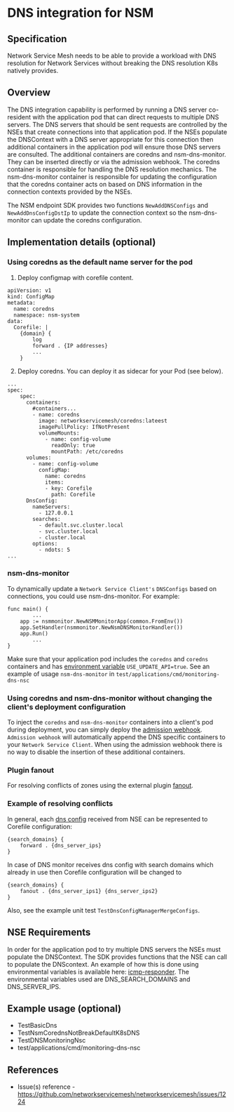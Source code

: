 DNS integration for NSM
============================

Specification
-------------

Network Service Mesh needs to be able to provide a workload with DNS resolution for Network Services without breaking the DNS resolution K8s natively provides.

Overview
--------

The DNS integration capability is performed by running a DNS server co-resident with the application pod that can direct requests to multiple DNS servers. The DNS servers that should be sent requests are controlled by the NSEs that create connections into that application pod.  If the NSEs populate the DNSContext with a DNS server appropriate for this connection then additional containers in the application pod will ensure those DNS servers are consulted. The additional containers are coredns and nsm-dns-monitor.  They can be inserted directly or via the admission webhook.  The coredns container is responsible for handling the DNS resolution mechanics. The nsm-dns-monitor container is responsible for updating the configuration that the coredns container acts on based on DNS information in the connection contexts provided by the NSEs.

The NSM endpoint SDK provides two functions `NewAddDNSConfigs` and  `NewAddDnsConfigDstIp` to update the connection context so the nsm-dns-monitor can update the coredns configuration.

Implementation details (optional)
---------------------------------

### Using coredns as the default name server for the pod
1) Deploy configmap with corefile content.
```
apiVersion: v1
kind: ConfigMap
metadata:
  name: coredns
  namespace: nsm-system
data:
  Corefile: |
    {domain} {
        log
        forward . {IP addresses}
        ...
    }
```
2) Deploy coredns. You can deploy it as sidecar for your Pod (see below).
```
...
spec:
    spec:
      containers:
        #containers...
        - name: coredns
          image: networkservicemesh/coredns:lateest
          imagePullPolicy: IfNotPresent
          volumeMounts: 
            - name: config-volume
              readOnly: true
              mountPath: /etc/coredns
      volumes:
        - name: config-volume
          configMap:
            name: coredns
            items:
            - key: Corefile
              path: Corefile
      DnsConfig:
        nameServers:
          - 127.0.0.1
        searches:
          - default.svc.cluster.local
          - svc.cluster.local
          - cluster.local
        options:
          - ndots: 5
...
```
### nsm-dns-monitor
To dynamically update a `Network Service Client's` `DNSConfigs` based on connections, you could use nsm-dns-monitor. For example:
```
func main() {
        ...
    app := nsmmonitor.NewNSMMonitorApp(common.FromEnv())
    app.SetHandler(nsmmonitor.NewNsmDNSMonitorHandler())
    app.Run()
        ...
}
``` 
Make sure that your application pod includes the `coredns` and `coredns` containers and has [environment variable](https://github.com/networkservicemesh/networkservicemesh/blob/master/docs/env.md) `USE_UPDATE_API=true`.
See an example of usage `nsm-dns-monitor` in `test/applications/cmd/monitoring-dns-nsc`

### Using coredns and nsm-dns-monitor without changing the client's deployment configuration
To inject the `coredns` and `nsm-dns-monitor` containers into a client's pod during deployment, you can simply deploy the [admission webhook](https://github.com/networkservicemesh/networkservicemesh/blob/master/docs/spec/admission.md). `Admission webhook` will automatically append the DNS specific containers to your `Network Service Client`.  When using the admission webhook there is no way to disable the insertion of these additional containers.

### Plugin fanout
For resolving conflicts of zones using the external plugin [fanout](https://github.com/networkservicemesh/fanout).

### Example of resolving conflicts
In general, each [dns config](https://github.com/networkservicemesh/networkservicemesh/blob/master/controlplane/api/connectioncontext/connectioncontext.proto#L66) received from NSE can be represented to Corefile configuration:
```Corefile
{search_domains} {
    forward . {dns_server_ips}
}
```
In case of DNS monitor receives dns config with search domains which already in use then Corefile configuration will be changed to
```Corefile
{search_domains} {
    fanout . {dns_server_ips1} {dns_server_ips2}
}
```
Also, see the example unit test `TestDnsConfigManagerMergeConfigs`.

## NSE Requirements
In order for the application pod to try multiple DNS servers the NSEs must populate the DNSContext.
The SDK provides functions that the NSE can call to populate the DNScontext.  An example of how this is done using environmental variables is available here: [icmp-responder](test/applications/cmd/icmp-responder-nse/main.go). The environmental variables used are DNS_SEARCH_DOMAINS and DNS_SERVER_IPS.

Example usage (optional)
------------------------

* TestBasicDns
* TestNsmCorednsNotBreakDefaultK8sDNS
* TestDNSMonitoringNsc
* test/applications/cmd/monitoring-dns-nsc

References
----------
* Issue(s) reference - https://github.com/networkservicemesh/networkservicemesh/issues/1224
